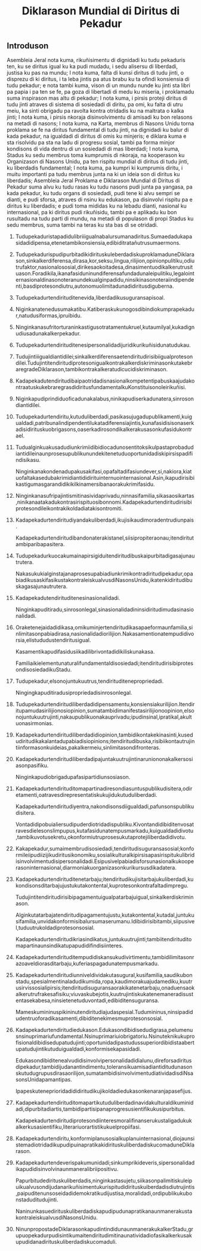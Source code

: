 <h1 align='center'>Diklarason Mundial di Diritus di Pekadur</h1>
<h2>Introduson</h2>
<p>Asembleia Jeral nota kuma, rikuñisimentu di dignidadi ku tudu pekaduris ten, ku se diritus igual ku ka pudi mudadu, i sedu alisersu di liberdadi, justisa ku pas na mundu;
I nota kuma, falta di kunsi diritus di tudu jinti, o disprezu di ki diritus, i ta leba jintis pa atus brabu ku ta ofindi konsiensia di tudu pekadur; e nota tambi kuma, vison di un mundu nunde ku jinti sta libri pa papia i pa ten se fe, pa goza di libertadi di medu ku miseria, i proklamadu suma inspirason mas altu di pekadur;
I nota kuma, i pirsis proteji diritus di tudu jinti atraves di sistema di sosiedadi di diritu, pa omi, ku falta di utru meiu, ka sinti obrigadu pa ravolta kontra otridadis ku na maltrata o kalka jinti;
I nota kuma, i pirsis nkoraja disinvolvimentu di amisadi ku bon relasons na metadi di nasons;
I nota kuma, na Karta, membrus di Nasons Unidu torna proklama se fe na diritus fundamental di tudu jinti, na dignidadi ku balur di kada pekadur, na igualdadi di diritus di omis ku minjeris; e diklara kuma e sta risolvidu pa sta na ladu di progresu sosial, tambi pa forma minjor kondisons di vida dentru di un sosiedadi di mas liberdadi;
I nota kuma, Stadus ku sedu membrus toma kumprumis di nkoraja, na kooperason ku Organizason di Nasons Unidu, pa ten rispitu mundial di diritus di tudu jinti, ku liberdadis fundamental;
I nota kuma, pa kumpri ki kumprumis diritu, i muitu importanti pa tudu membrus junta na ki un ideia son di diritus ku liberdadis;
Asembleia Jeral
Proklama e Diklarason Mundial di Diritus di Pekadur suma alvu ku tudu rasas ku tudu nasons pudi junta pa yangasa, pa kada pekadur, ku tudu organs di sosiedadi, pudi tene ki alvu sempri se dianti, e pudi sforsa, atraves di nsinu ku edukason, pa disinvolvi rispitu pa e diritus ku liberdadis; e pudi toma mididas ku na lebadu dianti, nasional ku internasional, pa ki diritus pudi rikuñisidu, tambi pa e aplikadu ku bon rusultadu na tudu parti di mundu, na metadi di populason di propi Stadus ku sedu membrus, suma tambi na teras ku sta bas di se otridadi.</p>
<ol>
  <li>
    <p>Tudupekaduristapadidulibriiigualnabalursumanadiritus.Sumaedadukapasidadidipensa,etenetambikonsiensia,edibiditratañutrusumaermons.</p>
  </li>
  <li>
    <p>TudupekadurispudipurbitadikidirituskuleberdadiskuproklamaduneDiklarason,sinkalkerdiferensa,dirasa,kor,seksu,lingua,rilijion,opinionpulitiku,odiutrufaktor,nasionalososial,dirikesaokoitadesa,dinasimentuodikalkerutrusituason.Foradikila,ikanafasiduninundiferensafundadunaleipulitiku,legalointernasionaldinasonoteranundekualginpadidu,ninsikinasonoteraiindipendenti,basdiprotesondiutru,autonomuolimitadunadidiritusdiguberna.</p>
  </li>
  <li>
    <p>Tudupekadurtendirituditenevida,liberdadikusuguransapisoal.</p>
  </li>
  <li>
    <p>Niginkanatenedusumakatibu.Katiberaskukunogosdibindiokumprapekadur,natudusiformas,ipruibidu.</p>
  </li>
  <li>
    <p>Ninginkanasufritorturaninkastigusotratamentukruel,kutaumilyal,kukadignudiusadunakalkerpekadur.</p>
  </li>
  <li>
    <p>Tudupekadurtendirituditenesipersonalidadijuridikurikuñisidunatudukau.</p>
  </li>
  <li>
    <p>Tudujintiiigualdiantidilei;sinkalkerdiferensaetendiritudirisibiigualprotesondilei.TudujintitendiritudiprotesonigualkontrakalkerdiskriminasonkutakebraregradeDiklarason,tambikontrakalkeratudicucidiskriminason.</p>
  </li>
  <li>
    <p>KadapekadutendiritudibaipaotridadisnasionalkompetentipabuskaajudakontraatuskukebraregrasdidiritusfundamentalkuKonstituisonoleirikuñisi.</p>
  </li>
  <li>
    <p>Niginkapudiprindiduoficadunakalabus,ninikapudiserkadunatera,sinrosondiantidilei.</p>
  </li>
  <li>
    <p>Tudupekadurtendiritu,kutuduliberdadi,pasikasujugadupublikamenti,kuigualdadi,patribunalindipendentilukatadiferensiajintis,kunafasidisisonaserkadisidirituskuobrigasons,oaserkadirosondikalkerakusasonkufasidukontrael.</p>
  </li>
  <li>
    <p>Tudualginkuakusadudiunkrimiidibidiocadunosentitoksikulpastaprobadudiantidileinaunprosesupublikunundekitenetuduoportunidadiskipirsispadifindisikasu.</p>
    <p>Ninginkanakondenadupakusakifasi,opafaltadifasiundever,si,nakiora,kiatuofaltakasedubakrimidiantididirituinternuointernasional.Asin,ikapudirisibikastigumasgarandidikikilkinamersibanaorakukrimifasidu.</p>
  </li>
  <li>
    <p>Ninginkanasufripajintismitinasividaprivadu,ninnasifamilia,sikasaosikartas,ninikanaatakadukontrasirispituosibonnomi.Kadapekadurtendiritudirisibiprotesondileikontrakikoldadiatakisontromiti.</p>
  </li>
  <li>
    <p>Kadapekadurtendiritudiyandakuliberdadi,ikujisikaudimoradentrudiunpais.</p>
    <p>Kadapekadurtendiritudibandonaterakistanel,siisipropiteraonau;itendiritutambiparibapasitera.</p>
  </li>
  <li>
    <p>Tudupekadurkuocakumainapirsigiduitendiritudibuskaipurbitadigasajunautrutera.</p>
    <p>Nakasukukialginstajanaprosesupabiadiunkrimikontradiritudipekadur,opabiadikusaskifasikustakontraleiskualvusdiNasonsUnidu,ikatenkidiritudibuskagasajunautrutera.</p>
  </li>
  <li>
    <p>Kadapekadutendirituditenesinasionalidadi.</p>
    <p>Ninginkapuditiradu,sinrosonlegal,sinasionalidadininsidiritudimudasinasionalidadi.</p>
  </li>
  <li>
    <p>Oraketenejaidadidikasa,omikuminjertendiritudikasapaeformaunfamilia,sinlimitasonpabiadirasa,nasionalidadiorilijion.Nakasamentionatempudidivorsia,elistududustendiritusigual.</p>
    <p>Kasamentikapudifasidusiikadilibrivontadidikiliskunakasa.</p>
    <p>Familiaikielementunaturalifundamentaldisosiedadi;itendiritudirisibiprotesondisosiedadikuStadu.</p>
  </li>
  <li>
    <p>Tudupekadur,elsonojuntukuutrus,tendirituditenepropriedadi.</p>
    <p>Ningingkapuditiradusipropriedadisinrosonlegal.</p>
  </li>
  <li>
    <p>Tudupekadurtendiritudiliberdadidipensamentu,konsiensiakurilijion.Itendiritupamudasirilijionosiopinion,sumatambidimanifestasirilijionoopinion,elsonojuntukuutrujinti,nakaupublikuonakauprivadu;ipudinsinal,ipratikal,akultuonasirmonias.</p>
  </li>
  <li>
    <p>Kadapekadurtendiritudiliberdadidiopinion,tambidikontakekinasinti,kusedudiritudikakalantadupabiadisiopinions;itendiritudibuska,risibiikontautrujintiinformasonkuideias,pakalkermeiu,sinlimitasondifronteras.</p>
  </li>
  <li>
    <p>Kadapekadurtendiritudiliberdadipajuntakuutrujintinaruniononakalkersosiasonpasifiku.</p>
    <p>Ninginkapudiobrigadupafasipartidiunsosiason.</p>
  </li>
  <li>
    <p>Kadapekadurtendirituditomapartinadiresondiasuntuspublikudisitera,odiretamenti,oatravesdirepresentatiskukujidukutuduliberdadi.</p>
    <p>Kadapekadurtendiritudiyentra,nakondisonsdiigualdadi,pafunsonspublikudisitera.</p>
    <p>Vontadidipobuialiersudipuderdiotridadispubliku.Kivontandidibiditenvosatravesdielesonslimpupus,kutafasidunatempusmarkadu,kuigualdadidivotu,tambikuvotusekretu,okonformiutruprosesukutaprotejiliberdadidivotu.</p>
  </li>
  <li>
    <p>Kakapekadur,sumaimembrudisosiedadi,tendiritudisuguransasosial;konformileiipudiizijikudiritusikonomiku,sosialikulturalkipirsisapasirispitukulibridisinvolvimentudisipersonalidadi.Esipusivelpabiadisforsunasionalkukooperasoninternasional,diarmoniakuorganizasonkurikursusdikadatera.</p>
  </li>
  <li>
    <p>Kadapekadurtendirituditenetarbaju;itendiritudikujisitarbajukuliberdadi,kukondisonsditarbajujustukutakontental,kuprotesonkontrafaltadimpregu.</p>
    <p>Tudujintitendiritudirisibipagamentuigualpatarbajuigual,sinkalkerdiskriminason.</p>
    <p>Alginkutatarbajatendiritudipagamentujustu,kutakontental,kutadal,juntukusifamilia,unvidakonformisibalursumaserumanu.Idibidirisibitambi,siipusivel,tuduutrukoldadiprotesonsosial.</p>
    <p>Kadapekadurtendiritudikriasindikatus,juntukuutrujinti;tambiitendirituditomapartinaunsindikatupapudidifindisiinteres.</p>
  </li>
  <li>
    <p>Kadapekadurtendirituditempudidiskansukudivirtimentu,tambidilimitasonrazoaveldiorasditarbaju,kuferiaspagadunatempusmarkadu.</p>
  </li>
  <li>
    <p>Kadapekadurtendiritudiunniveldividakutasugural,kusifamilia,saudikubonstadu,spesialmentinaladudikumida,ropa,kaudimorakuajudamediku,kuutrusirvissosialipirsis;itendiritudisuguransaorakikatenetarbaju,onaduensaokalkerutrufrakesafisiku;viuvaskubejotis,kuutrujintiskukatenemaneradisustentasekabesa,ninsietenetuduvontadi,edibiditensuguransa.</p>
    <p>Mameskumininuspikininutendiritudiajudaspesial.Tudumininus,ninsipadidudentruoforadikasamenti,dibiditenekimesmuprotesonsosial.</p>
  </li>
  <li>
    <p>Kadapekadurtendiritudiedukason.Edukasondibidisedudigrasa,pelumenusnsinuprimariufundamental.Nsinuprimariuiobrigatoriu.Nsinuteknikukuprofisionaldibidisedupatudujinti;oportunidadipastudussuperiordibidistaabertupatudujintikutuduigualdadi,konformisekapasidadi.</p>
    <p>Edukasondibiditenealvudidisinvolvipersonalidadidialunu,direforsadiritusdipekadur,tambidijudanantindimentu,toleransikuamisadiantiditudunasonskutudugrupusdirasaorilijon,sumatambidisinvolvimentudiatividadisdiNsasonsUnidapamantipas.</p>
    <p>Ipapeskuteneprioridadididiritudikujikoldadiedukasonkenaranjapasefijus.</p>
  </li>
  <li>
    <p>Kadapekadurtendirituditomapartikutuduliberdadinavidakulturaldikuminidadi,dipurbitadiartis,tambidipartisipanaprogresusientifikukusipurbitus.</p>
    <p>Kadapekadurtendiritudiprotesondiinteresmoralifinanserukustaligadukukalkerkusasientifiku,literariuorartistikukuelpropiifasi.</p>
  </li>
  <li>
    <p>Kadapekadurtendiritu,konformiplanusosialkuplanuinternasional,diojaunsistemadiotridadikupudipuinapratikakidirituskuliberdadiskucomaduneDiklarason.</p>
  </li>
  <li>
    <p>Kadapekadurtendeverispakumunidadi;sinkumprikideveris,sipersonalidadikapudidisinvolvinaunmaneralibriipositivu.</p>
    <p>Papurbitudedirituskuliberdadis,ninginkastasujetu,siikasonpalimitiskuleipuikualvusondijudanarikuñisimentukurispitudidirituskuiberdadisdiutrujintis,paipuditenunsoseidadidemokratikudijustisa,moralidadi,ordipublikukubonstaduditudujinti.</p>
    <p>NaninunkasuedirituskuliberdadiskapudipudunapratikanaunmanerakustakontraleiskualvusdiNasonsUnidu.</p>
  </li>
  <li>
    <p>NinunpropostadeDiklarasonkapudintindidunaunmanerakukalkerStadu,grupuopekadurpudisintikumaitendiritudimitinaunatividadiofasikalkerkusakupudidanadirituskuliberdadiskucomaduli.</p>
  </li>
</ol>